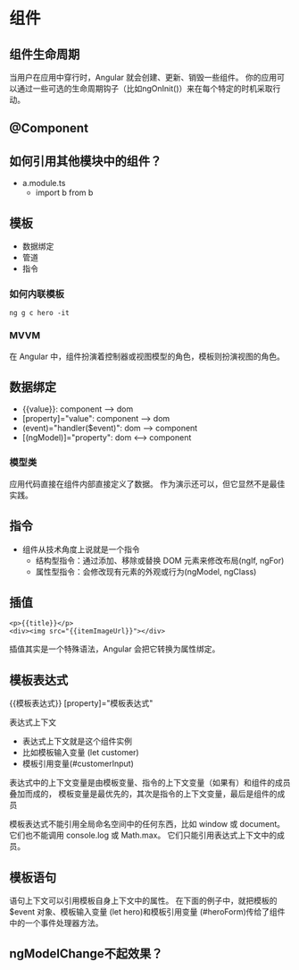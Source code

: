 # 组件

## 组件生命周期

当用户在应用中穿行时，Angular 就会创建、更新、销毁一些组件。 你的应用可以通过一些可选的生命周期钩子（比如ngOnInit()）来在每个特定的时机采取行动。

## @Component

## 如何引用其他模块中的组件？
- a.module.ts
  - import b from b

## 模板
- 数据绑定
- 管道
- 指令

### 如何内联模板
```
ng g c hero -it
```

### MVVM
在 Angular 中，组件扮演着控制器或视图模型的角色，模板则扮演视图的角色。

## 数据绑定
- {{value}}: component --> dom
- [property]="value": component --> dom
- (event)="handler($event)": dom --> component
- [(ngModel)]="property": dom <--> component


### 模型类
应用代码直接在组件内部直接定义了数据。 作为演示还可以，但它显然不是最佳实践。

## 指令
- 组件从技术角度上说就是一个指令
  - 结构型指令：通过添加、移除或替换 DOM 元素来修改布局(ngIf, ngFor)
  - 属性型指令：会修改现有元素的外观或行为(ngModel, ngClass)

## 插值
```
<p>{{title}}</p>
<div><img src="{{itemImageUrl}}"></div>
```
插值其实是一个特殊语法，Angular 会把它转换为属性绑定。

## 模板表达式
{{模板表达式}}
[property]="模板表达式"

表达式上下文
- 表达式上下文就是这个组件实例
- 比如模板输入变量 (let customer)
- 模板引用变量(#customerInput)

表达式中的上下文变量是由模板变量、指令的上下文变量（如果有）和组件的成员叠加而成的，
模板变量是最优先的，其次是指令的上下文变量，最后是组件的成员

模板表达式不能引用全局命名空间中的任何东西，比如 window 或 document。它们也不能调用 console.log 或 Math.max。 它们只能引用表达式上下文中的成员。

## 模板语句
语句上下文可以引用模板自身上下文中的属性。 在下面的例子中，就把模板的 $event 对象、模板输入变量 (let hero)和模板引用变量 (#heroForm)传给了组件中的一个事件处理器方法。

## ngModelChange不起效果？
